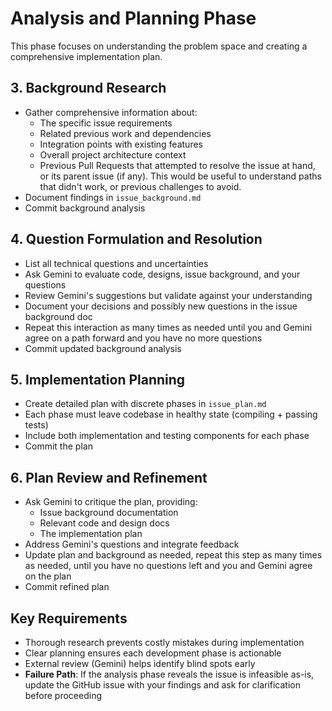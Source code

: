 # Analysis and Planning Phase

This phase focuses on understanding the problem space and creating a comprehensive implementation plan.

## 3. Background Research

- Gather comprehensive information about:
  - The specific issue requirements
  - Related previous work and dependencies
  - Integration points with existing features
  - Overall project architecture context
  - Previous Pull Requests that attempted to resolve the issue at hand, or its parent issue (if any). This would be useful to understand paths that didn't work, or previous challenges to avoid.
- Document findings in `issue_background.md`
- Commit background analysis

## 4. Question Formulation and Resolution

- List all technical questions and uncertainties
- Ask Gemini to evaluate code, designs, issue background, and your questions
- Review Gemini's suggestions but validate against your understanding
- Document your decisions and possibly new questions in the issue background doc
- Repeat this interaction as many times as needed until you and Gemini agree on a path forward and you have no more questions
- Commit updated background analysis

## 5. Implementation Planning

- Create detailed plan with discrete phases in `issue_plan.md`
- Each phase must leave codebase in healthy state (compiling + passing tests)
- Include both implementation and testing components for each phase
- Commit the plan

## 6. Plan Review and Refinement

- Ask Gemini to critique the plan, providing:
  - Issue background documentation
  - Relevant code and design docs
  - The implementation plan
- Address Gemini's questions and integrate feedback
- Update plan and background as needed, repeat this step as many times as needed, until you have no questions left and you and Gemini agree on the plan
- Commit refined plan

## Key Requirements

- Thorough research prevents costly mistakes during implementation
- Clear planning ensures each development phase is actionable
- External review (Gemini) helps identify blind spots early
- **Failure Path**: If the analysis phase reveals the issue is infeasible as-is, update the GitHub issue with your findings and ask for clarification before proceeding